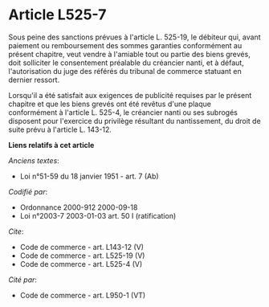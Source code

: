 # Article L525-7

Sous peine des sanctions prévues à l'article L. 525-19, le débiteur qui, avant paiement ou remboursement des sommes garanties
conformément au présent chapitre, veut vendre à l'amiable tout ou partie des biens grevés, doit solliciter le consentement
préalable du créancier nanti, et à défaut, l'autorisation du juge des référés du tribunal de commerce statuant en dernier
ressort. 

Lorsqu'il a été satisfait aux exigences de publicité requises par le présent chapitre et que les biens grevés ont été revêtus
d'une plaque conformément à l'article L. 525-4, le créancier nanti ou ses subrogés disposent pour l'exercice du privilège
résultant du nantissement, du droit de suite prévu à l'article L. 143-12.

**Liens relatifs à cet article**

_Anciens textes_:

  - Loi n°51-59 du 18 janvier 1951 - art. 7 (Ab)

_Codifié par_:

  - Ordonnance 2000-912 2000-09-18
  - Loi n°2003-7 2003-01-03 art. 50 I (ratification)

_Cite_:

  - Code de commerce - art. L143-12 (V)
  - Code de commerce - art. L525-19 (V)
  - Code de commerce - art. L525-4 (V)

_Cité par_:

  - Code de commerce - art. L950-1 (VT)

